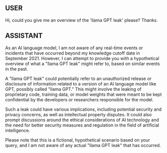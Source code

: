 ## USER
Hi, could you give me an overview of the 'llama GPT leak' please? Thanks.

## ASSISTANT
As an AI language model, I am not aware of any real-time events or incidents that have occurred beyond my knowledge cutoff date in September 2021. However, I can attempt to provide you with a hypothetical overview of what a "llama GPT leak" might refer to, based on similar events in the past.

A "llama GPT leak" could potentially refer to an unauthorized release or disclosure of information related to a version of an AI language model like GPT, possibly called "llama GPT." This might involve the leaking of proprietary code, training data, or model weights that were meant to be kept confidential by the developers or researchers responsible for the model.

Such a leak could have various implications, including potential security and privacy concerns, as well as intellectual property disputes. It could also prompt discussions around the ethical considerations of AI technology and the need for better security measures and regulation in the field of artificial intelligence.

Please note that this is a fictional, hypothetical scenario based on your query, and I am not aware of any actual "llama GPT leak" that has occurred.